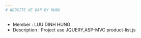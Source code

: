 ```yaml
---
# WEBSITE XE DAP BY HUNG
---
```

* Member : LUU DINH HUNG
* Description : Project use JQUERY,ASP-MVC 
product-list.js

